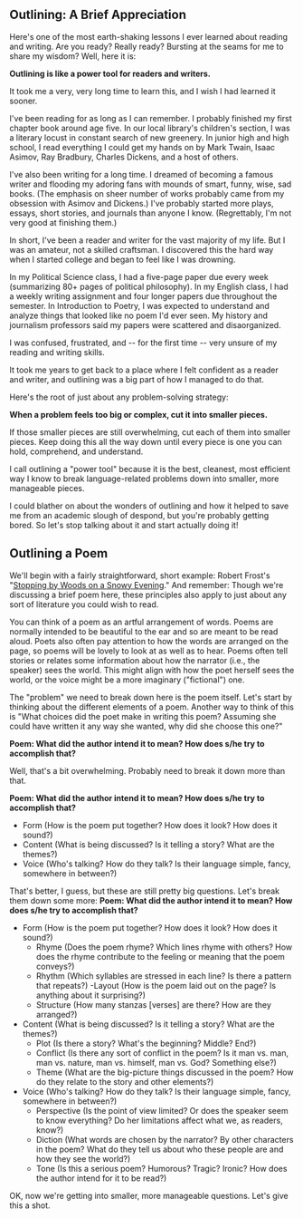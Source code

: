 Outlining: A Brief Appreciation
---
Here's one of the most earth-shaking lessons I ever learned about reading and writing. Are you ready? Really ready? Bursting at the seams for me to share my wisdom? Well, here it is:

**Outlining is like a power tool for readers and writers.**

It took me a very, very long time to learn this, and I wish I had learned it sooner.

I've been reading for as long as I can remember. I probably finished my first chapter book around age five. In our local library's children's section, I was a literary locust in constant search of new greenery. In junior high and high school, I read everything I could get my hands on by Mark Twain, Isaac Asimov, Ray Bradbury, Charles Dickens, and a host of others.

I've also been writing for a long time. I dreamed of becoming a famous writer and flooding my adoring fans with mounds of smart, funny, wise, sad books. (The emphasis on sheer number of works probably came from my obsession with Asimov and Dickens.) I've probably started more plays, essays, short stories, and journals than anyone I know. (Regrettably, I'm not very good at finishing them.)

In short, I've been a reader and writer for the vast majority of my life. But I was an amateur, not a skilled craftsman. I discovered this the hard way when I started college and began to feel like I was drowning.

In my Political Science class, I had a five-page paper due every week (summarizing 80+ pages of political philosophy). In my English class, I had a weekly writing assignment and four longer papers due throughout the semester. In Introduction to Poetry, I was expected to understand and analyze things that looked like no poem I'd ever seen. My history and journalism professors said my papers were scattered and disaorganized.

I was confused, frustrated, and -- for the first time -- very unsure of my reading and writing skills.

It took me years to get back to a place where I felt confident as a reader and writer, and outlining was a big part of how I managed to do that. 

Here's the root of just about any problem-solving strategy:

**When a problem feels too big or complex, cut it into smaller pieces.**

If those smaller pieces are still overwhelming, cut each of them into smaller pieces. Keep doing this all the way down until every piece is one you can hold, comprehend, and understand.

I call outlining a "power tool" because it is the best, cleanest, most efficient way I know to break language-related problems down into smaller, more manageable pieces.

I could blather on about the wonders of outlining and how it helped to save me from an academic slough of despond, but you're probably getting bored. So let's stop talking about it and start actually doing it!

Outlining a Poem
---
We'll begin with a fairly straightforward, short example: Robert Frost's "[Stopping by Woods on a Snowy Evening](https://www.poetryfoundation.org/poems/42891/stopping-by-woods-on-a-snowy-evening)." And remember: Though we're discussing a brief poem here, these principles also apply to just about any sort of literature you could wish to read.

You can think of a poem as an artful arrangement of words. Poems are normally intended to be beautiful to the ear and so are meant to be read aloud. Poets also often pay attention to how the words are arranged on the page, so poems will be lovely to look at as well as to hear. Poems often tell stories or relates some information about how the narrator (i.e., the speaker) sees the world. This might align with how the poet herself sees the world, or the voice might be a more imaginary ("fictional") one.

The "problem" we need to break down here is the poem itself. Let's start by thinking about the different elements of a poem. Another way to think of this is "What choices did the poet make in writing this poem? Assuming she could have written it any way she wanted, why did she choose this one?"

**Poem: What did the author intend it to mean? How does s/he try to accomplish that?**

Well, that's a bit overwhelming. Probably need to break it down more than that. 

**Poem: What did the author intend it to mean? How does s/he try to accomplish that?**
* Form (How is the poem put together? How does it look? How does it sound?)
* Content (What is being discussed? Is it telling a story? What are the themes?)
* Voice (Who's talking? How do they talk? Is their language simple, fancy, somewhere in between?)

That's better, I guess, but these are still pretty big questions. Let's break them down some more:
**Poem: What did the author intend it to mean? How does s/he try to accomplish that?**
* Form (How is the poem put together? How does it look? How does it sound?)
  - Rhyme (Does the poem rhyme? Which lines rhyme with others? How does the rhyme contribute to the feeling or meaning that the poem conveys?)
  - Rhythm (Which syllables are stressed in each line? Is there a pattern that repeats?)
  -Layout (How is the poem laid out on the page? Is anything about it surprising?)
  - Structure (How many stanzas \[verses] are there? How are they arranged?)
* Content (What is being discussed? Is it telling a story? What are the themes?)
  - Plot (Is there a story? What's the beginning? Middle? End?)
  - Conflict (Is there any sort of conflict in the poem? Is it man vs. man, man vs. nature, man vs. himself, man vs. God? Something else?)
  - Theme (What are the big-picture things discussed in the poem? How do they relate to the story and other elements?)
* Voice (Who's talking? How do they talk? Is their language simple, fancy, somewhere in between?)
  - Perspective (Is the point of view limited? Or does the speaker seem to know everything? Do her limitations affect what we, as readers, know?)
  - Diction (What words are chosen by the narrator? By other characters in the poem? What do they tell us about who these people are and how they see the world?)
  - Tone (Is this a serious poem? Humorous? Tragic? Ironic? How does the author intend for it to be read?)
  
OK, now we're getting into smaller, more manageable questions. Let's give this a shot.
